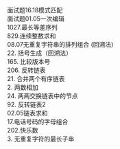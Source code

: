 面试题16.18模式匹配 <br>
面试题01.05一次编辑 <br>
1027.最长等差序列 <br>
829.连续整数求和 <br>
08.07无重复字符串的排列组合 (回溯法)<br>
22. 括号生成（回溯法） <br>
165. 比较版本号 <br>
206. 反转链表 <br>
21. 合并两个有序链表 <br>
2. 两数相加 <br>
24. 两两交换链表中的节点 <br>
92. 反转链表2 <br>
02.05链表求和 <br>
17.电话号码的字母组合 <br>
202.快乐数 <br>
3. 无重复字符的最长子串 <br>

